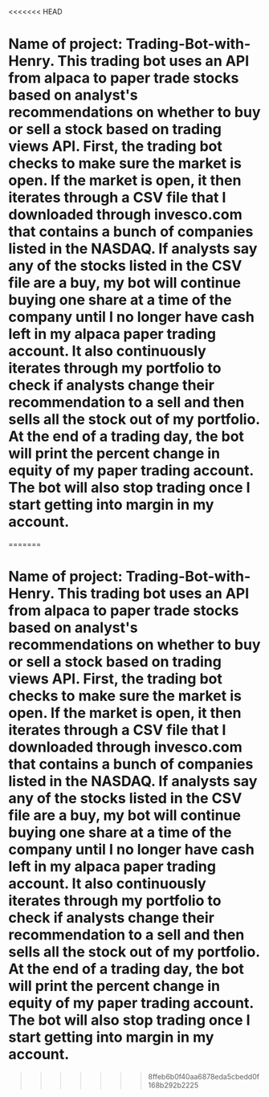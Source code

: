 <<<<<<< HEAD
# Name of project: Trading-Bot-with-Henry. This trading bot uses an API from alpaca to paper trade stocks based on analyst's recommendations on whether to buy or sell a stock based on trading views API. First, the trading bot checks to make sure the market is open. If the market is open, it then iterates through a CSV file that I downloaded through invesco.com that contains a bunch of companies listed in the NASDAQ. If analysts say any of the stocks listed in the CSV file are a buy, my bot will continue buying one share at a time of the company until I no longer have cash left in my alpaca paper trading account. It also continuously iterates through my portfolio to check if analysts change their recommendation to a sell and then sells all the stock out of my portfolio. At the end of a trading day, the bot will print the percent change in equity of my paper trading account. The bot will also stop trading once I start getting into margin in my account.
=======
# Name of project: Trading-Bot-with-Henry. This trading bot uses an API from alpaca to paper trade stocks based on analyst's recommendations on whether to buy or sell a stock based on trading views API. First, the trading bot checks to make sure the market is open. If the market is open, it then iterates through a CSV file that I downloaded through invesco.com that contains a bunch of companies listed in the NASDAQ. If analysts say any of the stocks listed in the CSV file are a buy, my bot will continue buying one share at a time of the company until I no longer have cash left in my alpaca paper trading account. It also continuously iterates through my portfolio to check if analysts change their recommendation to a sell and then sells all the stock out of my portfolio. At the end of a trading day, the bot will print the percent change in equity of my paper trading account. The bot will also stop trading once I start getting into margin in my account.
>>>>>>> 8ffeb6b0f40aa6878eda5cbedd0f168b292b2225
